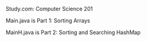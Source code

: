 Study.com: Computer Science 201

Main.java is Part 1: Sorting Arrays

MainH.java is Part 2: Sorting and Searching HashMap
